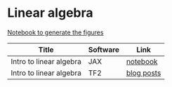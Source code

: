 # Linear algebra


[Notebook to generate the figures](https://github.com/probml/pyprobml/blob/master/notebooks/figures/appendixB_figures.ipynb)

|Title|Software|Link|
|-----------|----|----|
|Intro to linear algebra| JAX |[notebook](linalg.ipynb)|
|Intro to linear algebra| TF2 |[blog posts](https://dev.to/mmithrakumar/series/1085)|
